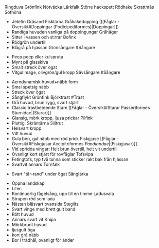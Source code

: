 Ringduva
Grönfink
Nötväcka
Lärkfalk
Större hackspett
Rödhake
Skrattmås
Sothöna
- Jetefin
Gräsand
Fisktärna
Gråhakedopping ([[Fåglar - Översikt#Doppingar (Podicipediformes)|Doppingar]])
- Randiga huvuden vanliga på doppingungar
Gråhäger
- Sitter i vassen och stirrar
Bofink 
- Rödgrön undertill 
- Blågrå på hjässan 
Grönsångare #Sångare 
+ Peep peep eller kulspruta
+ Mynt på glasskiva
+ Smalt streck över ögat
+ Vitgul mage, olivgrön/gul kropp
Sävsångare #Sångare 
- Aerodynamisk huvud+näbb form
- Smal spetsig näbb
- Streck över ögat
- Sångflykt
Grönfink
Björktrast #Trast
- Grå huvud, brun rygg, svart stjärt 
- Classic trastbeteende
Stare [[Fåglar - Översikt#Starar Passeriformes Sturnidae|(Starar)]]
- Glansig, mörk kropp, ljusa prickar
Pilfink
- Pluttig.
Skräntärna
Silltrut
- Helsvart kropp
- Vitt huvud
- Gula ben, gul näbb med röd prick
Fiskgjuse [[Fåglar - Översikt#Fiskgjusar Accipitriformes *Pandiondae*|(Fiskgjusar)]]
- Vid spridda vingar: Helt brun övertill, helt vit undertill
- Ovanligt kort stjärt för rovfåglar
Tofsvipa 
- Fetingtofs, typ två tunna som sticker rakt bak från hjässan
- Svartvit annars
Tornfalk
+ Svart "tår-rand" under ögat
Sånglärka
- Öppna landskap
- Liten
- Kontinuerlig fågelsång, upp till en timme
Ladusvala
- Strupen röd som lada 
- Nästan blåsvart ovansida
Steglits
- Svart vinge med brett gult band
- Rött huvud
- Annars svart vit
Knipa 
- Mörkbrunt huvud 
- ljusgult öga
- kort grå näbb
- Bor i trädhål, ovanligt för änder